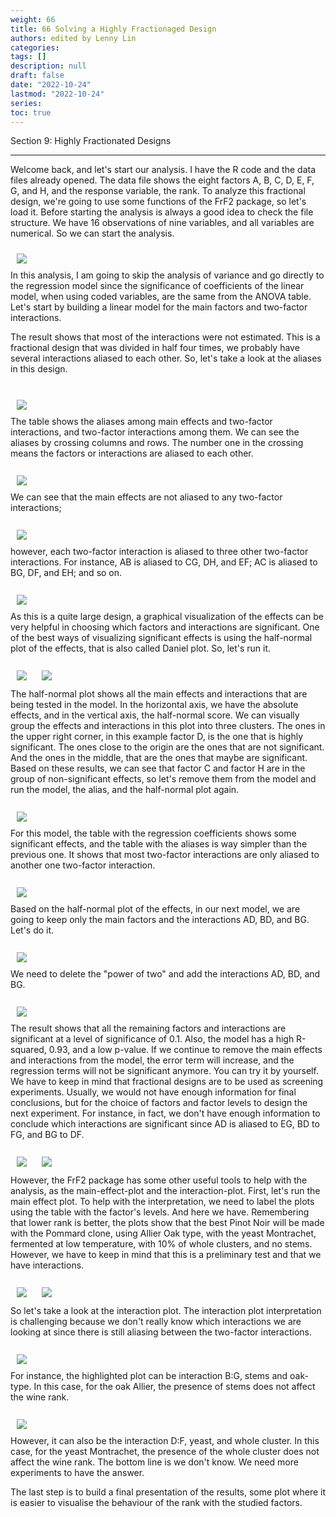 ```yaml
---
weight: 66
title: 66 Solving a Highly Fractionaged Design
authors: edited by Lenny Lin
categories: 
tags: []
description: null
draft: false
date: "2022-10-24"
lastmod: "2022-10-24"
series: 
toc: true
---
```

Section 9: Highly Fractionated Designs 

<!--more-->
---


Welcome back, and let's start our analysis.  I have the R code and the data files already opened.  The data file shows the eight factors A, B, C, D, E, F, G, and H,  and the response variable, the rank. To analyze this fractional design,  we're going to use some functions of the FrF2 package, so let's load it.  Before starting the analysis is always a good idea to check the file structure.  We have 16 observations of nine variables,  and all variables are numerical. So we can start the analysis.   

<div class = "row">
  <div class= "column_right" style="width:540px;">
  <img src = "/docs/images/Screenshot 2022-10-24 144116.png" HSPACE="10" VSPACE="10"/> 
</div>
In this analysis, I am going to skip the analysis of variance and go directly to the regression model since the significance of coefficients of the linear model, when using coded variables, are the same from the ANOVA table.  Let's start by building a linear model for the main factors and two-factor interactions.  
</div> 

The result shows that most of the interactions were not estimated.  This is a fractional design that was divided in half four times, we probably have several interactions aliased to each other. So, let's take a look at the aliases in this design.  

<br>
<div class = "row">
  <div class= "column_right" style="width:540px;">
  <img src = "/docs/images/Screenshot 2022-10-24 144903.png" HSPACE="10" VSPACE="10"/> 
</div>
The table shows the aliases among main effects and two-factor interactions,  and two-factor interactions among them. We can see the aliases by crossing columns and rows.  The number one in the crossing means the factors or interactions are aliased to each other. 
</div> 


<br>
<div class = "row">
  <div class= "column_right" style="width:540px;">
  <img src = "/docs/images/Screenshot 2022-10-24 145222.png" HSPACE="10" VSPACE="10"/> 
</div>
We can see that the main effects are not aliased to any two-factor interactions;
</div> 

<br>
<div class = "row">
  <div class= "column_right" style="width:540px;">
  <img src = "/docs/images/Screenshot 2022-10-24 145333.png" HSPACE="10" VSPACE="10"/> 
</div>
however, each two-factor interaction is aliased to three other two-factor interactions.  For instance, AB is aliased to CG, DH, and EF; AC is aliased to BG, DF, and EH; and so on.  
</div> 

<br>
<div class = "row">
  <div class= "column_right" style="width:540px;">
  <img src = "/docs/images/Screenshot 2022-10-24 145551.png" HSPACE="10" VSPACE="10"/> 
</div>
As this is a quite large design, a graphical visualization of the effects can be very helpful  in choosing which factors and interactions are significant.  One of the best ways of visualizing significant effects is using the half-normal plot of the effects, that is also called Daniel plot.  So, let's run it.
</div> 

<br>
<div class = "row">
  <div class= "column_right" style="width:540px;">
  <img src = "/docs/images/Screenshot 2022-10-24 145804.png" HSPACE="10" VSPACE="10"/> 
  <img src = "/docs/images/Screenshot 2022-10-24 150724.png" HSPACE="10" VSPACE="10"/> 
</div>
The half-normal plot shows all the main effects and interactions that are being tested in the model. In the horizontal axis, we have the absolute effects,  and in the vertical axis, the half-normal score. We can visually group the effects and interactions in this plot into three clusters. The ones in the upper right corner, in this example factor D,  is the one that is highly significant. The ones close to the origin are the ones that are  not significant. And the ones in the middle, that are the ones that maybe are significant.  Based on these results, we can see that factor C and factor H are in the group of non-significant effects,  so let's remove them from the model and run the model, the alias, and the half-normal plot again. 
</div> 



<br>
<div class = "row">
  <div class= "column_right" style="width:540px;">
  <img src = "/docs/images/Screenshot 2022-10-24 150857.png" HSPACE="10" VSPACE="10"/> 
</div>
For this model, the table with the regression coefficients shows some significant effects,  and the table with the aliases is way simpler than the previous one. It shows that most two-factor interactions are only aliased to another one two-factor interaction.
</div> 

<br>
<div class = "row">
  <div class= "column_right" style="width:540px;">
  <img src = "/docs/images/Screenshot 2022-10-24 150959.png" HSPACE="10" VSPACE="10"/> 
</div>
Based on the half-normal plot of the effects, in our next model, we are going to keep only the main factors and the interactions AD, BD, and BG. Let's do it.
</div> 


<br>
<div class = "row">
  <div class= "column_right" style="width:540px;">
  <img src = "/docs/images/Screenshot 2022-10-24 151116.png" HSPACE="10" VSPACE="10"/> 
</div>
We need to delete the "power of two" and add the interactions AD, BD, and BG.  
</div> 

<br>
<div class = "row">
  <div class= "column_right" style="width:540px;">
  <img src = "/docs/images/Screenshot 2022-10-24 151221.png" HSPACE="10" VSPACE="10"/> 
</div>
The result shows that all the remaining factors and interactions are significant  at a level of significance of 0.1.  Also, the model has a high R-squared, 0.93, and a low p-value.   
If we continue to remove the main effects and interactions from the model, the error term will increase, and the regression terms will not be significant anymore. You can try it by yourself.  We have to keep in mind that fractional designs are to be used as screening experiments. Usually, we would not have enough information for final conclusions,  but for the choice of factors and factor levels to design the next experiment.  For instance, in fact, we don't have enough information to conclude  which interactions are significant since AD is aliased to EG, BD to FG, and BG to DF.  
</div> 


<br>
<div class = "row">
  <div class= "column_right" style="width:540px;">
  <img src = "/docs/images/Screenshot 2022-10-24 151601.png" HSPACE="10" VSPACE="10"/> 
  <img src = "/docs/images/Screenshot 2022-10-24 151811.png" HSPACE="10" VSPACE="10"/>
</div>
However, the FrF2 package has some other useful tools to help with the analysis,  as the main-effect-plot and the interaction-plot. First, let's run the main effect plot.  To help with the interpretation, we need to label the plots using the table with  the factor's levels. And here we have.  Remembering that lower rank is better, the plots show that the best Pinot Noir will be made with  the Pommard clone, using Allier Oak type, with the yeast Montrachet, fermented at low temperature,  with 10% of whole clusters, and no stems. However, we have to keep in mind that this is a preliminary test and that we have interactions. 
</div> 

<br>
<div class = "row">
  <div class= "column_right" style="width:540px;">
  <img src = "/docs/images/Screenshot 2022-10-24 151601.png" HSPACE="10" VSPACE="10"/>
  <img src = "/docs/images/Screenshot 2022-10-24 152254.png" HSPACE="10" VSPACE="10"/> 
</div>
So let's take a look at the interaction plot.  The interaction plot interpretation is challenging because we don't really know which interactions  we are looking at since there is still aliasing between the two-factor interactions.
</div> 


<br>
<div class = "row">
  <div class= "column_right" style="width:540px;">
  <img src = "/docs/images/Screenshot 2022-10-24 152519.png" HSPACE="10" VSPACE="10"/> 
</div>
For instance, the highlighted plot can be interaction B:G, stems and oak-type. In this case,  for the oak Allier, the presence of stems does not affect the wine rank.
</div> 

<br>
<div class = "row">
  <div class= "column_right" style="width:540px;">
  <img src = "/docs/images/Screenshot 2022-10-24 152815.png" HSPACE="10" VSPACE="10"/> 
</div>
However, it can also be the interaction D:F, yeast, and whole cluster. In this case,  for the yeast Montrachet, the presence of the whole cluster does not affect the wine rank.  The bottom line is we don't know. We need more experiments to have the answer.  
</div> 

The last step is to build a final presentation of the results,  some plot where it is easier to visualise the behaviour of the rank with the studied factors.